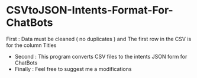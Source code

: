 # CSVtoJSON-Intents-Format-For-ChatBots
First : Data must be cleaned ( no duplicates ) and The first row in the CSV is for the column Titles
 -  Second : This program converts CSV files to the intents JSON form for ChatBots
 -  Finally : Feel free to suggest me a modifications  

